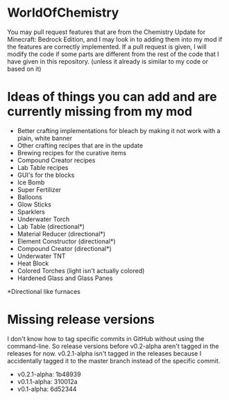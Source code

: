 # WorldOfChemistry
You may pull request features that are from the Chemistry Update for Minecraft: Bedrock Edition, and I may look in to adding them into my mod if the features are correctly implemented. If a pull request is given, I will modify the code if some parts are different from the rest of the code that I have given in this repository. (unless it already is similar to my code or based on it)

# Ideas of things you can add and are currently missing from my mod
* Better crafting implementations for bleach by making it not work with a plain, white banner
* Other crafting recipes that are in the update
* Brewing recipes for the curative items
* Compound Creator recipes
* Lab Table recipes
* GUI's for the blocks
* Ice Bomb
* Super Fertilizer
* Balloons
* Glow Sticks
* Sparklers
* Underwater Torch
* Lab Table (directional*)
* Material Reducer (directional*)
* Element Constructor (directional*)
* Compound Creator (directional*)
* Underwater TNT
* Heat Block
* Colored Torches (light isn't actually colored)
* Hardened Glass and Glass Panes

\*Directional like furnaces

# Missing release versions
I don't know how to tag specific commits in GitHub without using the command-line. So release versions before v0.2-alpha aren't tagged in the releases for now. v0.2.1-alpha isn't tagged in the releases because I accidentally tagged it to the master branch instead of the specific commit. 
* v0.2.1-alpha: 1b48939
* v0.1.1-alpha: 310012a
* v0.1-alpha: 6d52344
